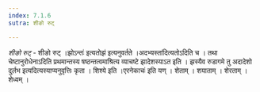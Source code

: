 ```yaml
---
index: 7.1.6
sutra: शीङो रुट्

---
```

_शीङो रुट्_ - शीङो रुट् ।झोऽन्तः॑ इत्यतोझ॑ इत्यनुवर्तते ।अदभ्यस्ता॑दित्यतोऽदिति च । तथा चेष्टानुरोधेनाऽदिति प्रथमान्तस्य षष्ठन्तत्वमाश्रित्य व्याचष्टे झादेशस्याऽत इति । झस्यैव रुडागमे तु अदादेशो दुर्लभ इत्यदित्यस्याप्यनुवृत्तिः कृता । शिश्ये इति ।एरनेकाचः॑ इति यण् । शेताम् । शयाताम् । शेरताम् । शेध्वम् ।